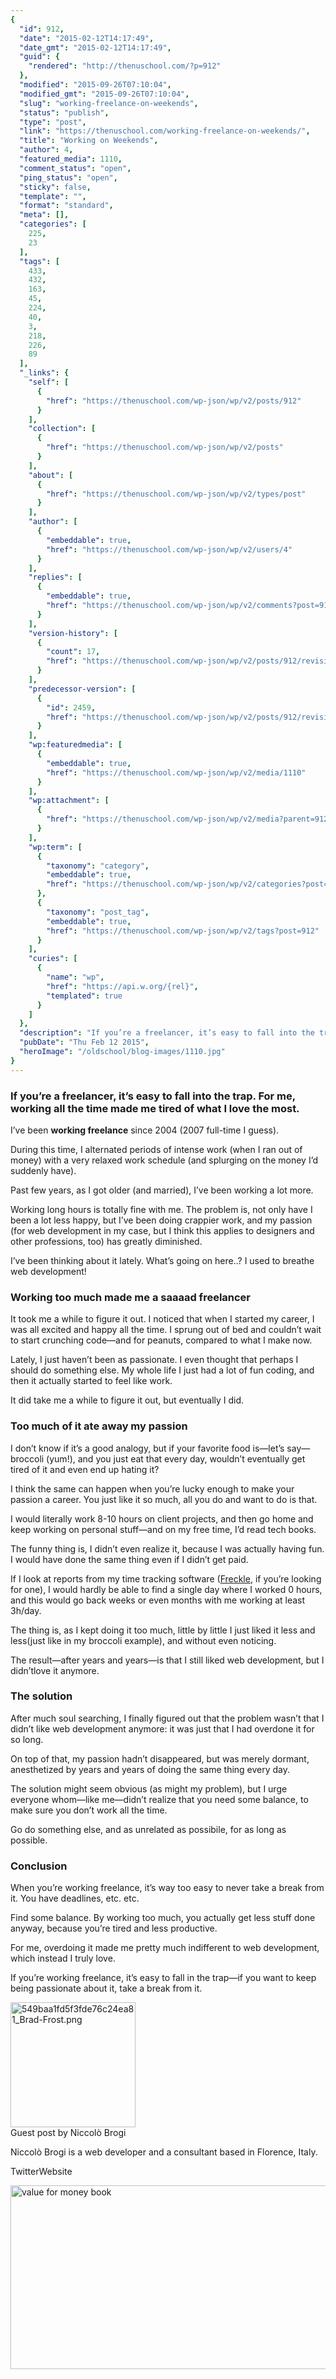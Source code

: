 ```yaml
---
{
  "id": 912,
  "date": "2015-02-12T14:17:49",
  "date_gmt": "2015-02-12T14:17:49",
  "guid": {
    "rendered": "http://thenuschool.com/?p=912"
  },
  "modified": "2015-09-26T07:10:04",
  "modified_gmt": "2015-09-26T07:10:04",
  "slug": "working-freelance-on-weekends",
  "status": "publish",
  "type": "post",
  "link": "https://thenuschool.com/working-freelance-on-weekends/",
  "title": "Working on Weekends",
  "author": 4,
  "featured_media": 1110,
  "comment_status": "open",
  "ping_status": "open",
  "sticky": false,
  "template": "",
  "format": "standard",
  "meta": [],
  "categories": [
    225,
    23
  ],
  "tags": [
    433,
    432,
    163,
    45,
    224,
    40,
    3,
    218,
    226,
    89
  ],
  "_links": {
    "self": [
      {
        "href": "https://thenuschool.com/wp-json/wp/v2/posts/912"
      }
    ],
    "collection": [
      {
        "href": "https://thenuschool.com/wp-json/wp/v2/posts"
      }
    ],
    "about": [
      {
        "href": "https://thenuschool.com/wp-json/wp/v2/types/post"
      }
    ],
    "author": [
      {
        "embeddable": true,
        "href": "https://thenuschool.com/wp-json/wp/v2/users/4"
      }
    ],
    "replies": [
      {
        "embeddable": true,
        "href": "https://thenuschool.com/wp-json/wp/v2/comments?post=912"
      }
    ],
    "version-history": [
      {
        "count": 17,
        "href": "https://thenuschool.com/wp-json/wp/v2/posts/912/revisions"
      }
    ],
    "predecessor-version": [
      {
        "id": 2459,
        "href": "https://thenuschool.com/wp-json/wp/v2/posts/912/revisions/2459"
      }
    ],
    "wp:featuredmedia": [
      {
        "embeddable": true,
        "href": "https://thenuschool.com/wp-json/wp/v2/media/1110"
      }
    ],
    "wp:attachment": [
      {
        "href": "https://thenuschool.com/wp-json/wp/v2/media?parent=912"
      }
    ],
    "wp:term": [
      {
        "taxonomy": "category",
        "embeddable": true,
        "href": "https://thenuschool.com/wp-json/wp/v2/categories?post=912"
      },
      {
        "taxonomy": "post_tag",
        "embeddable": true,
        "href": "https://thenuschool.com/wp-json/wp/v2/tags?post=912"
      }
    ],
    "curies": [
      {
        "name": "wp",
        "href": "https://api.w.org/{rel}",
        "templated": true
      }
    ]
  },
  "description": "If you’re a freelancer, it’s easy to fall into the trap. For me, working all the time made me tired of what I love the most. I’ve been working freelance since 2004 (2007 full-time I guess). During this time, I alternated periods of intense work (when I ran out of money) with a very relaxed work [&hellip;]",
  "pubDate": "Thu Feb 12 2015",
  "heroImage": "/oldschool/blog-images/1110.jpg"
}
---
```


<h3 id="subtitle">If you’re a freelancer, it’s easy to fall into the trap. For me, working all the time made me tired of what I love the most.</h3>
<p>I’ve been <strong>working freelance</strong> since 2004 (2007 full-time I guess).</p>
<p>During this time, I alternated periods of intense work (when I ran out of money) with a very relaxed work schedule (and splurging on the money I’d suddenly have).</p>
<p>Past few years, as I got older (and married), I’ve been working a lot more.</p>
<p>Working long hours is totally fine with me. The problem is, not only have I been a lot less happy, but I’ve been doing crappier work, and my passion (for web development in my case, but I think this applies to designers and other professions, too) has greatly diminished.</p>
<p>I’ve been thinking about it lately. What’s going on here..? I used to breathe web development!</p>
<h3>Working too much made me a saaaad freelancer</h3>
<p>It took me a while to figure it out. I noticed that when I started my career, I was all excited and happy all the time. I sprung out of bed and couldn’t wait to start crunching code—and for peanuts, compared to what I make now.</p>
<p>Lately, I just haven’t been as passionate. I even thought that perhaps I should do something else. My whole life I just had a lot of fun coding, and then it actually started to feel like work.</p>
<p>It did take me a while to figure it out, but eventually I did.</p>
<h3>Too much of it ate away my passion</h3>
<p>I don’t know if it’s a good analogy, but if your favorite food is—let’s say—broccoli (yum!), and you just eat that every day, wouldn’t eventually get tired of it and even end up hating it?</p>
<p>I think the same can happen when you’re lucky enough to make your passion a career. You just like it so much, all you do and want to do is that.</p>
<p>I would literally work 8-10 hours on client projects, and then go home and keep working on personal stuff—and on my free time, I’d read tech books.</p>
<p>The funny thing is, I didn’t even realize it, because I was actually having fun. I would have done the same thing even if I didn’t get paid.</p>
<p>If I look at reports from my time tracking software (<a href="http://letsfreckle.com/">Freckle</a>, if you’re looking for one), I would hardly be able to find a single day where I worked 0 hours, and this would go back weeks or even months with me working at least 3h/day.</p>
<p>The thing is, as I kept doing it too much, little by little I just liked it less and less(just like in my broccoli example), and without even noticing.</p>
<p>The result—after years and years—is that I still liked web development, but I didn’tlove it anymore.</p>
<h3>The solution</h3>
<p>After much soul searching, I finally figured out that the problem wasn’t that I didn’t like web development anymore: it was just that I had overdone it for so long.</p>
<p>On top of that, my passion hadn’t disappeared, but was merely dormant, anesthetized by years and years of doing the same thing every day.</p>
<p>The solution might seem obvious (as might my problem), but I urge everyone whom—like me—didn’t realize that you need some balance, to make sure you don’t work all the time.</p>
<p>Go do something else, and as unrelated as possibile, for as long as possible.</p>
<h3>Conclusion</h3>
<p>When you&#8217;re working freelance, it’s way too easy to never take a break from it. You have deadlines, etc. etc.</p>
<p>Find some balance. By working too much, you actually get less stuff done anyway, because you’re tired and less productive.</p>
<p>For me, overdoing it made me pretty much indifferent to web development, which instead I truly love.</p>
<p>If you’re working freelance, it’s easy to fall in the trap—if you want to keep being passionate about it, take a break from it.</p>
<p><div class="nuyearpost"><img class="nuyeardesigner" src="https://d1h06o8peg3yk5.cloudfront.net/wp-content/uploads/2015/02/Niccolo-Brogi.jpeg" width="200" alt="549baa1fd5f3fde76c24ea81_Brad-Frost.png">
          <div class="nuyeardesignername">Guest post by Niccolò Brogi</div>
          <p class="postparagraphtext nuyeartext">Niccolò Brogi is a web developer and a consultant based in Florence, Italy.</p>
          <div class="nuyearlinkblock"><a target="_blank" style="text-decoration:none" class="nuyearlink" href="https://twitter.com/nbrogi">Twitter</a><a target="_blank" style="text-decoration:none" class="nuyearlink" href="http://www.nbrogi.com/">Website</a>
          </div>
        </div></p>
<p><a href="http://thenuschool.com/value-for-money/?from=liorpostBanner" target="_blank"><img loading="lazy" class="alignnone wp-image-2451 size-full" style="-moz-box-shadow: 0px 0px 10px 5px  #000; -webkit-box-shadow: 0px 0px  #000; box-shadow: 0px 0px   #000; ; behavior: url('http://thenuschool.com/wp-content/plugins/roundit/pie/PIE.php'); position: relative;" src="https://d1h06o8peg3yk5.cloudfront.net/wp-content/uploads/2015/09/blog-banner.jpg" alt="value for money book" width="607" height="294" /></a></p>
<div class="shareaholic-canvas" data-app-id="8057025" data-app="share_buttons" data-title="Working on Weekends" data-link="http://foorious.com/blog/2015/02/working-on-weekends/" data-summary="">
<div class="shareaholic-share-buttons-container shareaholic-ui  badge-counter">
<div class="shareaholic-share-buttons-wrapper shareaholic-ui"></div>
</div>
</div>